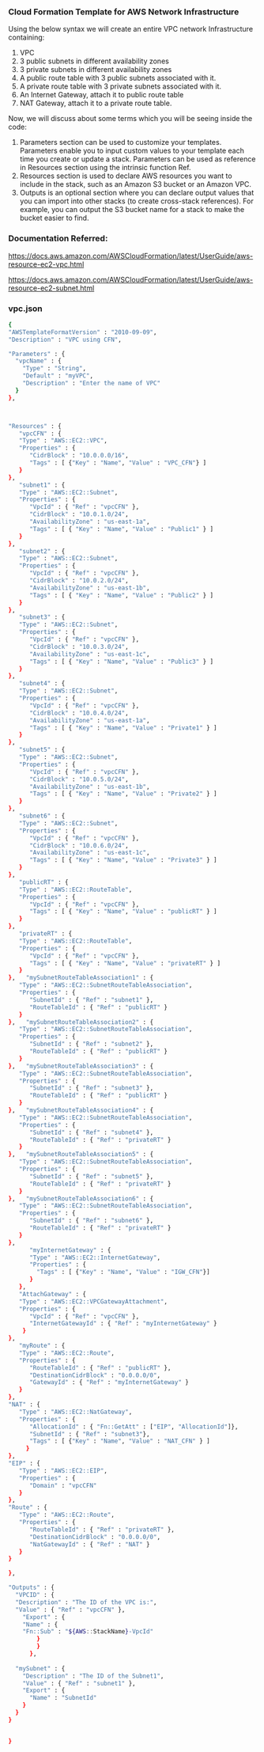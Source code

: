 ### Cloud Formation Template for AWS Network Infrastructure

Using the below syntax we will create an entire VPC network Infrastructure containing:
1. VPC
2. 3 public subnets in different availability zones
3. 3 private subnets in different availability zones
4. A public route table with 3 public subnets associated with it.
5. A private route table with 3 private subnets associated with it.
6. An Internet Gateway, attach it to public route table
7. NAT Gateway, attach it to a private route table.

Now, we will discuss about some terms which you will be seeing inside the code:
1. Parameters section can be used to customize your templates. Parameters enable you to input custom values to your template each time you create or update a stack. Parameters can be used as reference in Resources section using the intrinsic function Ref.
2. Resources section is used to declare AWS resources you want to include in the stack, such as an Amazon S3 bucket or an Amazon VPC.
3. Outputs is an optional section where you can declare output values that you can import into other stacks (to create cross-stack references). For example, you can output the S3 bucket name for a stack to make the bucket easier to find.

### Documentation Referred:

https://docs.aws.amazon.com/AWSCloudFormation/latest/UserGuide/aws-resource-ec2-vpc.html

https://docs.aws.amazon.com/AWSCloudFormation/latest/UserGuide/aws-resource-ec2-subnet.html

### vpc.json

```sh
{
"AWSTemplateFormatVersion" : "2010-09-09",
"Description" : "VPC using CFN", 

"Parameters" : {
  "vpcName" : {
    "Type" : "String",
    "Default" : "myVPC",
    "Description" : "Enter the name of VPC"
  }
},



"Resources" : {
   "vpcCFN" : {
   "Type" : "AWS::EC2::VPC",
   "Properties" : {
      "CidrBlock" : "10.0.0.0/16",
      "Tags" : [ {"Key" : "Name", "Value" : "VPC_CFN"} ]
   }
},
   "subnet1" : {
   "Type" : "AWS::EC2::Subnet",
   "Properties" : {
      "VpcId" : { "Ref" : "vpcCFN" },
      "CidrBlock" : "10.0.1.0/24",
      "AvailabilityZone" : "us-east-1a",
      "Tags" : [ { "Key" : "Name", "Value" : "Public1" } ]
   }
},
   "subnet2" : {
   "Type" : "AWS::EC2::Subnet",
   "Properties" : {
      "VpcId" : { "Ref" : "vpcCFN" },
      "CidrBlock" : "10.0.2.0/24",
      "AvailabilityZone" : "us-east-1b",
      "Tags" : [ { "Key" : "Name", "Value" : "Public2" } ]
   }
},
   "subnet3" : {
   "Type" : "AWS::EC2::Subnet",
   "Properties" : {
      "VpcId" : { "Ref" : "vpcCFN" },
      "CidrBlock" : "10.0.3.0/24",
      "AvailabilityZone" : "us-east-1c",
      "Tags" : [ { "Key" : "Name", "Value" : "Public3" } ]
   }
},
   "subnet4" : {
   "Type" : "AWS::EC2::Subnet",
   "Properties" : {
      "VpcId" : { "Ref" : "vpcCFN" },
      "CidrBlock" : "10.0.4.0/24",
      "AvailabilityZone" : "us-east-1a",
      "Tags" : [ { "Key" : "Name", "Value" : "Private1" } ]
   }
},
   "subnet5" : {
   "Type" : "AWS::EC2::Subnet",
   "Properties" : {
      "VpcId" : { "Ref" : "vpcCFN" },
      "CidrBlock" : "10.0.5.0/24",
      "AvailabilityZone" : "us-east-1b",
      "Tags" : [ { "Key" : "Name", "Value" : "Private2" } ]
   }
},
   "subnet6" : {
   "Type" : "AWS::EC2::Subnet",
   "Properties" : {
      "VpcId" : { "Ref" : "vpcCFN" },
      "CidrBlock" : "10.0.6.0/24",
      "AvailabilityZone" : "us-east-1c",
      "Tags" : [ { "Key" : "Name", "Value" : "Private3" } ]
   }
},
   "publicRT" : {
   "Type" : "AWS::EC2::RouteTable",
   "Properties" : {
      "VpcId" : { "Ref" : "vpcCFN" },
      "Tags" : [ { "Key" : "Name", "Value" : "publicRT" } ]
   }
},
   "privateRT" : {
   "Type" : "AWS::EC2::RouteTable",
   "Properties" : {
      "VpcId" : { "Ref" : "vpcCFN" },
      "Tags" : [ { "Key" : "Name", "Value" : "privateRT" } ]
   }
},   "mySubnetRouteTableAssociation1" : {
   "Type" : "AWS::EC2::SubnetRouteTableAssociation",
   "Properties" : {
      "SubnetId" : { "Ref" : "subnet1" },
      "RouteTableId" : { "Ref" : "publicRT" }
   }
},   "mySubnetRouteTableAssociation2" : {
   "Type" : "AWS::EC2::SubnetRouteTableAssociation",
   "Properties" : {
      "SubnetId" : { "Ref" : "subnet2" },
      "RouteTableId" : { "Ref" : "publicRT" }
   }
},   "mySubnetRouteTableAssociation3" : {
   "Type" : "AWS::EC2::SubnetRouteTableAssociation",
   "Properties" : {
      "SubnetId" : { "Ref" : "subnet3" },
      "RouteTableId" : { "Ref" : "publicRT" }
   }
},   "mySubnetRouteTableAssociation4" : {
   "Type" : "AWS::EC2::SubnetRouteTableAssociation",
   "Properties" : {
      "SubnetId" : { "Ref" : "subnet4" },
      "RouteTableId" : { "Ref" : "privateRT" }
   }
},   "mySubnetRouteTableAssociation5" : {
   "Type" : "AWS::EC2::SubnetRouteTableAssociation",
   "Properties" : {
      "SubnetId" : { "Ref" : "subnet5" },
      "RouteTableId" : { "Ref" : "privateRT" }
   }
},   "mySubnetRouteTableAssociation6" : {
   "Type" : "AWS::EC2::SubnetRouteTableAssociation",
   "Properties" : {
      "SubnetId" : { "Ref" : "subnet6" },
      "RouteTableId" : { "Ref" : "privateRT" }
   }
},
      "myInternetGateway" : {
      "Type" : "AWS::EC2::InternetGateway",
      "Properties" : {
        "Tags" : [ {"Key" : "Name", "Value" : "IGW_CFN"}]
      }
   },
   "AttachGateway" : {
   "Type" : "AWS::EC2::VPCGatewayAttachment",
   "Properties" : {
      "VpcId" : { "Ref" : "vpcCFN" },
      "InternetGatewayId" : { "Ref" : "myInternetGateway" }
    }
},
   "myRoute" : {
   "Type" : "AWS::EC2::Route",
   "Properties" : {
      "RouteTableId" : { "Ref" : "publicRT" },
      "DestinationCidrBlock" : "0.0.0.0/0",
      "GatewayId" : { "Ref" : "myInternetGateway" }
   }
},
"NAT" : {
   "Type" : "AWS::EC2::NatGateway",
   "Properties" : {
      "AllocationId" : { "Fn::GetAtt" : ["EIP", "AllocationId"]},
      "SubnetId" : { "Ref" : "subnet3"},
      "Tags" : [ {"Key" : "Name", "Value" : "NAT_CFN" } ]
     }
},
"EIP" : {
   "Type" : "AWS::EC2::EIP",
   "Properties" : {
      "Domain" : "vpcCFN"
   }
},
"Route" : {
   "Type" : "AWS::EC2::Route",
   "Properties" : {
      "RouteTableId" : { "Ref" : "privateRT" },
      "DestinationCidrBlock" : "0.0.0.0/0",
      "NatGatewayId" : { "Ref" : "NAT" }
   }
}

},

"Outputs" : {
  "VPCID" : {
  "Description" : "The ID of the VPC is:",
  "Value" : { "Ref" : "vpcCFN" },
    "Export" : {
    "Name" : {
    "Fn::Sub" : "${AWS::StackName}-VpcId"
        }
		}
      },
  
  "mySubnet" : {
    "Description" : "The ID of the Subnet1",
    "Value" : { "Ref" : "subnet1" },
    "Export" : {
      "Name" : "SubnetId"
    }
  }
}


}
```
